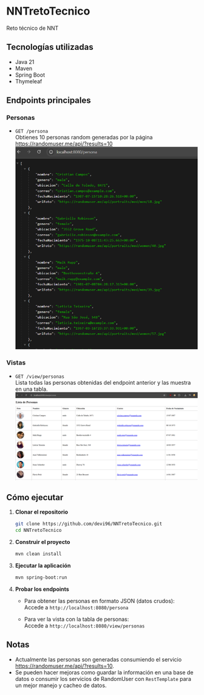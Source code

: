 # NNTretoTecnico
Reto técnico de NNT

## Tecnologías utilizadas

- Java 21
- Maven
- Spring Boot
- Thymeleaf

## Endpoints principales

### Personas
- `GET /persona`  
  Obtienes 10 personas random generadas por la página https://randomuser.me/api/?results=10  
  ![alt text](image.png)

### Vistas
- `GET /view/personas`  
  Lista todas las personas obtenidas del endpoint anterior y las muestra en una tabla.  
  ![alt text](image-1.png)

## Cómo ejecutar

1. **Clonar el repositorio**
    ```bash
    git clone https://github.com/devi96/NNTretoTecnico.git
    cd NNTretoTecnico
    ```

2. **Construir el proyecto**
    ```bash
    mvn clean install
    ```

3. **Ejecutar la aplicación**
    ```bash
    mvn spring-boot:run
    ```

4. **Probar los endpoints**

    - Para obtener las personas en formato JSON (datos crudos):  
      Accede a `http://localhost:8080/persona`  

    - Para ver la vista con la tabla de personas:  
      Accede a `http://localhost:8080/view/personas`  

## Notas
- Actualmente las personas son generadas consumiendo el servicio https://randomuser.me/api/?results=10.
- Se pueden hacer mejoras como guardar la información en una base de datos o consumir los servicios de RandomUser con `RestTemplate` para un mejor manejo y cacheo de datos.